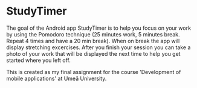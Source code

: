 # StudyTimer
The goal of the Android app StudyTimer is to help you focus on your work by using the Pomodoro technique (25 minutes work, 5 minutes break. Repeat 4 times and have a 20 min break). When on break the app will display stretching excercises. After you finish your session you can take a photo of your work that will be displayed the next time to help you get started where you left off.

This is created as my final assignment for the course 'Development of mobile applications' at Umeå University.
